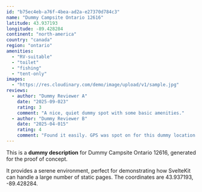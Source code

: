 ```yaml
---
id: "b75ec4eb-a76f-4bea-ad2a-e27370d784c3"
name: "Dummy Campsite Ontario 12616"
latitude: 43.937193
longitude: -89.428284
continent: "north-america"
country: "canada"
region: "ontario"
amenities:
  - "RV-suitable"
  - "toilet"
  - "fishing"
  - "tent-only"
images:
  - "https://res.cloudinary.com/demo/image/upload/v1/sample.jpg"
reviews:
  - author: "Dummy Reviewer A"
    date: "2025-09-023"
    rating: 3
    comment: "A nice, quiet dummy spot with some basic amenities."
  - author: "Dummy Reviewer B"
    date: "2025-04-015"
    rating: 4
    comment: "Found it easily. GPS was spot on for this dummy location."
---
```


This is a **dummy description** for Dummy Campsite Ontario 12616, generated for the proof of concept.

It provides a serene environment, perfect for demonstrating how SvelteKit can handle a large number of static pages. The coordinates are 43.937193, -89.428284.
